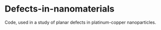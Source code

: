 # Defects-in-nanomaterials
Code, used in a study of planar defects in platinum-copper nanoparticles.

